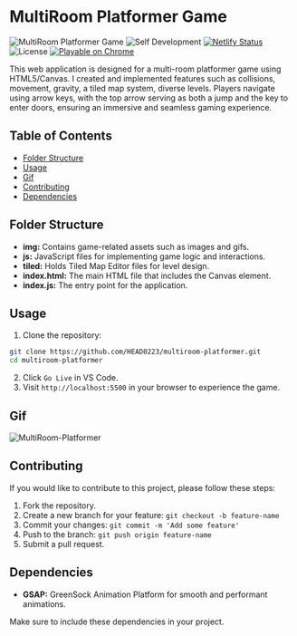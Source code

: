 # MultiRoom Platformer Game

![MultiRoom Platformer Game](https://img.shields.io/badge/Game-MultiRoom_Platformer-brightgreen)
![Self Development](https://img.shields.io/badge/Project-Self_Development-red)
[![Netlify Status](https://api.netlify.com/api/v1/badges/22771b36-ef22-41fa-aafe-255f095d005a/deploy-status)](https://app.netlify.com/sites/multiroom-platform/deploys)
![License](https://img.shields.io/badge/License-MIT-yellow)
[![Playable on Chrome](https://img.shields.io/badge/Playable%20on-Chrome-informational?logo=google-chrome&logoColor=white)](https://multiroom-platform.netlify.app/)

This web application is designed for a multi-room platformer game using HTML5/Canvas. I created and implemented features such as collisions, movement, gravity, a tiled map system, diverse levels. Players navigate using arrow keys, with the top arrow serving as both a jump and the key to enter doors, ensuring an immersive and seamless gaming experience.

## Table of Contents

-  [Folder Structure](#folder-structure)
-  [Usage](#usage)
-  [Gif](#gif)
-  [Contributing](#contributing)
-  [Dependencies](#dependencies)

## Folder Structure

-  **img:** Contains game-related assets such as images and gifs.
-  **js:** JavaScript files for implementing game logic and interactions.
-  **tiled:** Holds Tiled Map Editor files for level design.
-  **index.html:** The main HTML file that includes the Canvas element.
-  **index.js:** The entry point for the application.

## Usage

1. Clone the repository:

```bash
git clone https://github.com/HEAD0223/multiroom-platformer.git
cd multiroom-platformer
```

2. Click `Go Live` in VS Code.
3. Visit `http://localhost:5500` in your browser to experience the game.

## Gif

![MultiRoom-Platformer](./img/MultiRoom-Platformer.gif)

## Contributing

If you would like to contribute to this project, please follow these steps:

1. Fork the repository.
2. Create a new branch for your feature: `git checkout -b feature-name`
3. Commit your changes: `git commit -m 'Add some feature'`
4. Push to the branch: `git push origin feature-name`
5. Submit a pull request.

## Dependencies

-  **GSAP:** GreenSock Animation Platform for smooth and performant animations.

Make sure to include these dependencies in your project.
